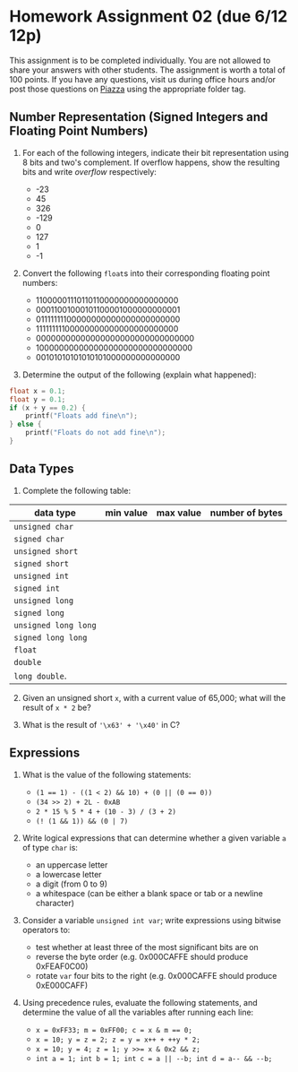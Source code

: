 # Homework Assignment 02 (due 6/12 12p)

This assignment is to be completed individually.  You are not allowed to share your answers with other students.  The assignment is worth a total of 100 points.  If you have any questions, visit us during office hours and/or post those questions on [Piazza](https://piazza.com) using the appropriate folder tag.

## Number Representation (Signed Integers and Floating Point Numbers)

1. For each of the following integers, indicate their bit representation using 8 bits and two's complement.  If overflow happens, show the resulting bits and write *overflow* respectively:
   * -23
   * 45
   * 326
   * -129
   * 0
   * 127
   * 1
   * -1

2. Convert the following `float`s into their corresponding floating point numbers:
    * 11000001110110110000000000000000
    * 00011001000101100001000000000001
    * 01111111100000000000000000000000
    * 11111111100000000000000000000000
    * 00000000000000000000000000000000
    * 10000000000000000000000000000000
    * 00101010101010101000000000000000

3. Determine the output of the following (explain what happened):
```c
float x = 0.1;
float y = 0.1;
if (x + y == 0.2) {
    printf("Floats add fine\n");
} else {
    printf("Floats do not add fine\n");
}
```

## Data Types

1. Complete the following table:

data type            | min value | max value | number of bytes
---------------------|-----------|-----------|----------------
`unsigned char`      |           |           |
`signed char`        |           |           |
`unsigned short`     |           |           |
`signed short`       |           |           |
`unsigned int`       |           |           |
`signed int`         |           |           |
`unsigned long`      |           |           |
`signed long`        |           |           |
`unsigned long long` |           |           |
`signed long long`   |           |           |
`float`              |           |           |
`double`             |           |           |
`long double`.       |           |           |

2. Given an unsigned short `x`, with a current value of 65,000; what will the result of `x * 2` be? 

3. What is the result of `'\x63' + '\x40'` in C?

## Expressions

1. What is the value of the following statements:
   * `(1 == 1) - ((1 < 2) && 10) + (0 || (0 == 0))`
   * `(34 >> 2) + 2L - 0xAB`
   * `2 * 15 % 5 * 4 + (10 - 3) / (3 + 2)`
   * `(! (1 && 1)) && (0 | 7)`

2. Write logical expressions that can determine whether a given variable `a` of type `char` is:
   * an uppercase letter
   * a lowercase letter
   * a digit (from 0 to 9)
   * a whitespace (can be either a blank space or tab or a newline character)

3. Consider a variable `unsigned int var`; write expressions using bitwise operators to:
   * test whether at least three of the most significant bits are on
   * reverse the byte order (e.g. 0x000CAFFE should produce 0xFEAF0C00)
   * rotate `var` four bits to the right (e.g. 0x000CAFFE should produce 0xE000CAFF)
   
4. Using precedence rules, evaluate the following statements, and determine the value of all the variables after running each line:
   * `x = 0xFF33; m = 0xFF00; c = x & m == 0;`
   * `x = 10; y = z = 2; z = y = x++ + ++y * 2;`
   * `x = 10; y = 4; z = 1; y >>= x & 0x2 && z;`
   * `int a = 1; int b = 1; int c = a || --b; int d = a-- && --b;`
